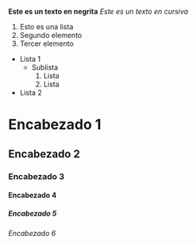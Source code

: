 **Este es un texto en negrita**
*Este es un texto en cursiva*
1. Esto es una lista
2. Segundo elemento
3. Tercer elemento
* Lista 1
  * Sublista
    1. Lista
    2. Lista
* Lista 2
# Encabezado 1
## Encabezado 2
### Encabezado 3
#### Encabezado 4
##### Encabezado 5
###### Encabezado 6
